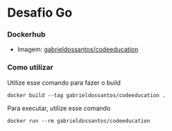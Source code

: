 # Desafio Go


### Dockerhub
- Imagem: [gabrieldossantos/codeeducation](https://hub.docker.com/repository/docker/gabrieldossantos/codeeducation)


### Como utilizar

Utilize esse comando para fazer o build
```
docker build --tag gabrieldossantos/codeeducation .
```

Para executar, utilize esse comando
```
docker run --rm gabrieldossantos/codeeducation
```
